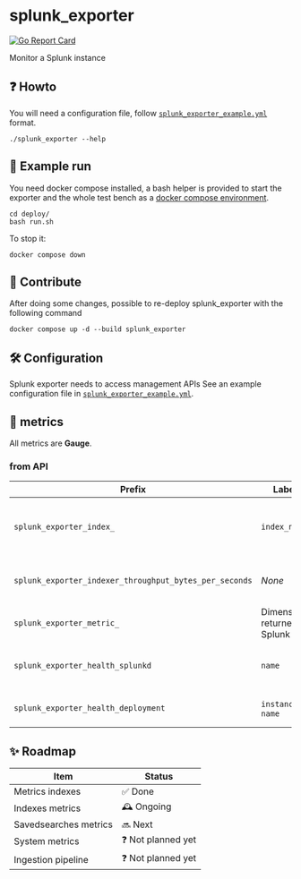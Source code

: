 # splunk_exporter

[![Go Report Card](https://goreportcard.com/badge/github.com/K-Yo/splunk_exporter)](https://goreportcard.com/report/github.com/K-Yo/splunk_exporter)

Monitor a Splunk instance

## ❓ Howto

You will need a configuration file, follow [`splunk_exporter_example.yml`](./splunk_exporter_example.yml) format.

```
./splunk_exporter --help
```

## 🧪 Example run

You need docker compose installed, a bash helper is provided to start the exporter and the whole test bench as a [docker compose environment](./deploy/README.md).

```shell
cd deploy/
bash run.sh
```

To stop it:

```shell
docker compose down
```

## 👷 Contribute

After doing some changes, possible to re-deploy splunk_exporter with the following command
```shell
docker compose up -d --build splunk_exporter
```

## 🛠️ Configuration

Splunk exporter needs to access management APIs
See an example configuration file in [`splunk_exporter_example.yml`](./splunk_exporter_example.yml).

## 📏 metrics

All metrics are **Gauge**.

### from API

| Prefix                                                 | Labels                        | Description                                       |
| ------------------------------------------------------ | ----------------------------- | ------------------------------------------------- |
| `splunk_exporter_index_`                               | `index_name`                  | Numerical data coming from data/indexes endpoint. |
| `splunk_exporter_indexer_throughput_bytes_per_seconds` | _None_                        | Average data throughput in indexer                |
| `splunk_exporter_metric_`                              | Dimensions returned by Splunk | Export from metric indexes                        |
| `splunk_exporter_health_splunkd`                       | `name`                        | Health status from local splunkd                  |
| `splunk_exporter_health_deployment`                    | `instance_id`, `name`         | Health status from deployment                     |

## ✨ Roadmap

| Item                  | Status            |
| --------------------- | ----------------- |
| Metrics indexes       | ✅ Done            |
| Indexes metrics       | 🕰️ Ongoing         |
| Savedsearches metrics | 🔜 Next            |
| System metrics        | ❓ Not planned yet |
| Ingestion pipeline    | ❓ Not planned yet |
